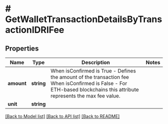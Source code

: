 # # GetWalletTransactionDetailsByTransactionIDRIFee

## Properties

Name | Type | Description | Notes
------------ | ------------- | ------------- | -------------
**amount** | **string** | When isConfirmed is True - Defines the amount of the transaction fee  When isConfirmed is False - For ETH-based blockchains this attribute represents the max fee value. |
**unit** | **string** |  |

[[Back to Model list]](../../README.md#models) [[Back to API list]](../../README.md#endpoints) [[Back to README]](../../README.md)
